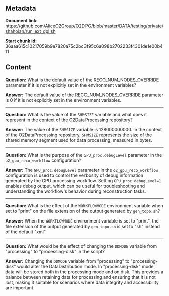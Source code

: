 ## Metadata

**Document link:** https://github.com/AliceO2Group/O2DPG/blob/master/DATA/testing/private/shahoian/run_ext_dpl.sh

**Start chunk id:** 36aaa615c10217059b9e7820a75c2bc3f95c6a098b2702233f4301de1e00b411

## Content

**Question:** What is the default value of the RECO_NUM_NODES_OVERRIDE parameter if it is not explicitly set in the environment variables?

**Answer:** The default value of the RECO_NUM_NODES_OVERRIDE parameter is 0 if it is not explicitly set in the environment variables.

---

**Question:** What is the value of the `SHMSIZE` variable and what does it represent in the context of the O2DataProcessing repository?

**Answer:** The value of the `SHMSIZE` variable is 128000000000. In the context of the O2DataProcessing repository, `SHMSIZE` represents the size of the shared memory segment used for data processing, measured in bytes.

---

**Question:** What is the purpose of the `GPU_proc.debugLevel` parameter in the `o2_gpu_reco_workflow` configuration?

**Answer:** The `GPU_proc.debugLevel` parameter in the `o2_gpu_reco_workflow` configuration is used to control the verbosity of debug information generated by the GPU processing workflow. Setting `GPU_proc.debugLevel=1` enables debug output, which can be useful for troubleshooting and understanding the workflow's behavior during reconstruction tasks.

---

**Question:** What is the effect of the `WORKFLOWMODE` environment variable when set to "print" on the file extension of the output generated by `gen_topo.sh`?

**Answer:** When the `WORKFLOWMODE` environment variable is set to "print", the file extension of the output generated by `gen_topo.sh` is set to "sh" instead of the default "xml".

---

**Question:** What would be the effect of changing the `DDMODE` variable from "processing" to "processing-disk" in the script?

**Answer:** Changing the `DDMODE` variable from "processing" to "processing-disk" would alter the DataDistribution mode. In "processing-disk" mode, data will be stored both in the processing mode and on disk. This provides a balance between retaining data for processing and ensuring that it is not lost, making it suitable for scenarios where data integrity and accessibility are important.